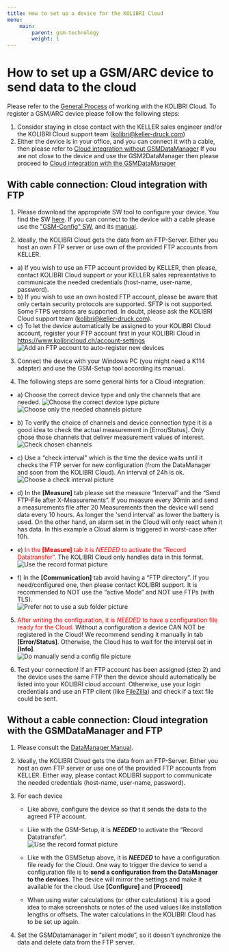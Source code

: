 ```yaml
---
title: How to set up a device for the KOLIBRI Cloud
menu:
    main:
        parent: gsm-technology
        weight: 1
---
```


# How to set up a GSM/ARC device to send data to the cloud

Please refer to the [General Process](https://docs.kolibricloud.ch/overview/process) of working with the KOLIBRI Cloud.
To register a GSM/ARC device please follow the following steps:

1. Consider staying in close contact with the KELLER sales engineer and/or the KOLIBRI Cloud support team (kolibri@keller-druck.com)  
2. Either the device is in your office, and you can connect it with a cable, then please refer to [Cloud integration without GSMDataManager](#cloud-integration-without-gsmdatamanager) If you are not close to the device and use the GSM2DataManager then please proceed to [Cloud integration with the GSMDataManager](#cloud-integration-with-the-gsmdatamanager)

## With cable connection: Cloud integration with FTP

1. Please download the appropriate SW tool to configure your device. You find the SW [here](https://www.keller-druck.com/home_e/paprod_e/software_e.asp). If you can connect to the device with a cable please use the ["GSM-Config" SW](https://www.keller-druck2.ch/swupdate/GSMSetup/GSMSetup.zip), and its [manual](https://www.keller-druck2.ch/swupdate/GSMSetup/manual/man_gsm2_e_en.pdf).

2. Ideally, the KOLIBRI Cloud gets the data from an FTP-Server. Either you host an own FTP server or use own of the provided FTP accounts from KELLER. 

  - a) If you wish to use an FTP account provided by KELLER, then please, contact KOLIBRI Cloud support or your KELLER sales representative to communicate the needed credentials (host-name, user-name, password).
  - b) If you wish to use an own hosted FTP account, please be aware that only certain security protocols are supported. SFTP is not supported. Some FTPS versions are supported. In doubt, please ask the KOLIBRI Cloud support team (kolibri@keller-druck.com).
  - c) To let the device automatically be assigned to your KOLIBRI Cloud account, register your FTP account first in your KOLIBRI Cloud in https://www.kolibricloud.ch/account-settings  
  ![Add an FTP account to auto-register new devices](../add-ftp-account.png "Add a FTP account to auto-register new devices")

3. Connect the device with your Windows PC (you might need a K114 adapter) and use the GSM-Setup tool according its manual.

4. The following steps are some general hints for a Cloud integration:

  - a) Choose the correct device type and only the channels that are needed.
    ![Choose the correct device type picture](../gsmsetup_correcttype.png "Choose the correct device type!") ![Choose only the needed channels picture](../gsmsetup_correctchannels.png "Choose only the needed channels!")  

  - b) To verify the choice of channels and device connection type it is a good idea to check the actual measurement in [Error/Status]. Only chose those channels that deliver measurement values of interest.  
    ![Check chosen channels](../gsmsetup_verifyactivechannels.png "Check chosen channels!")  
    
  - c) Use a “check interval” which is the time the device waits until it checks the FTP server for new configuration (from the DataManager and soon from the KOLIBRI Cloud). An interval of 24h is ok.
    ![Choose a check interval picture](../gsmsetup_checkinterval.png "Check the interval!")  

  - d) In the **[Measure]** tab please set the measure “Interval” and the “Send FTP-File after X-Measurements”. If you measure every 30min and send a measurements file after 20 Measurements then the device will send data every 10 hours. As longer the 'send interval' as lower the battery is used. On the other hand, an alarm set in the Cloud will only react when it has data. In this example a Cloud alarm is triggered in worst-case after 10h.  

  - e) <span style="color:red">In the **[Measure]** tab it is *NEEDED* to activate the “Record Datatransfer”.</span> The KOLIBRI Cloud only handles data in this format.  
    ![Use the record format picture](../gsmsetup_recordformat.png "Use the record format!")  

  - f) In the **[Communication]** tab avoid having a “FTP directory”. If you need/configured one, then please contact KOLIBRI support. It is recommended to NOT use the “active Mode” and NOT use FTPs (with TLS).  
    ![Prefer not to use a sub folder picture](../gsmsetup_ftpsettings.png "Prefer not to use a sub folder!") 

5. <span style="color:red">After writing the configuration, it is *NEEDED* to have a configuration file ready for the Cloud.</span> Without a configuration a device CAN NOT be registered in the Cloud! We recommend sending it manually in tab **[Error/Status]**. Otherwise, the Cloud has to wait for the interval set in **[Info]**.  
![Do manually send a config file picture](../gsmsetup_sendconfigfile.png "Do manually send a config file!") 


6. Test your connection! If an FTP account has been assigned (step 2) and the device uses the same FTP then the device should automatically be listed into your KOLIBRI cloud account. Otherwise, use your login credentials and use an FTP client (like [FileZilla](https://filezilla-project.org/)) and check if a text file could be sent.  

## Without a cable connection: Cloud integration with the GSMDataManager and FTP

1. Please consult the [DataManager Manual](https://www.keller-druck2.ch/swupdate/InstallerGSM2Datamanager/manual/MAN_Datamanager_EN_en.pdf).

2. Ideally, the KOLIBRI Cloud gets the data from an FTP-Server. Either you host an own FTP server or use one of the provided FTP accounts from KELLER. Either way, please contact KOLIBRI support to communicate the needed credentials (host-name, user-name, password).  

3. For each device  
    - Like above, configure the device so that it sends the data to the agreed FTP account.

    - Like with the GSM-Setup, it is ***NEEDED*** to activate the “Record Datatransfer”.  
    ![Use the record format picture](../datamanager_recordformat.png "Use the record format!")  

    - Like with the GSMSetup above, it is ***NEEDED*** to have a configuration file ready for the Cloud. One way to trigger the device to send a configuration file is to **send a configuration from the DataManager to the devices**. The device will mirror the settings and make it available for the cloud.
    Use **[Configure]** and **[Proceed]**

    - When using water calculations (or other calculations) it is a good idea to make screenshots or notes of the used values like installation lengths or offsets. The water calculations in the KOLIBRI Cloud has to be set up again.  

4. Set the GSMDatamanager in “silent mode”, so it doesn't synchronize the data and delete data from the FTP server.  
